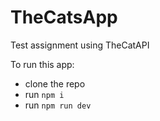 # TheCatsApp
Test assignment using TheCatAPI

To run this app:
* clone the repo
* run `npm i`
* run `npm run dev`
